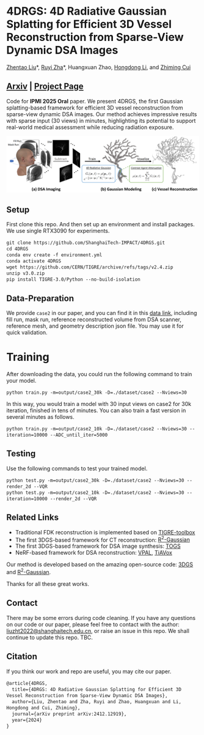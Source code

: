 # 4DRGS: 4D Radiative Gaussian Splatting for Efficient 3D Vessel Reconstruction from Sparse-View Dynamic DSA Images
[Zhentao Liu](https://zhentao-liu.github.io/)\*, [Ruyi Zha](https://ruyi-zha.github.io/)\*, Huangxuan Zhao, [Hongdong Li](https://users.cecs.anu.edu.au/~hongdong/), and [Zhiming Cui](https://shanghaitech-impact.github.io/)

## [Arxiv](https://arxiv.org/abs/2412.12919) | [Project Page](https://shanghaitech-impact.github.io/4DRGS/)

Code for **IPMI 2025 Oral** paper.
We present 4DRGS, the first Gaussian splatting-based framework for efficient 3D vessel reconstruction from sparse-view dynamic DSA images. Our method achieves impressive results with sparse input (30 views) in minutes, highlighting its potential to support real-world medical assessment while reducing radiation exposure.

![](./assest/overview.png)

## Setup
First clone this repo. And then set up an environment and install packages. We use single RTX3090 for experiments.

    git clone https://github.com/ShanghaiTech-IMPACT/4DRGS.git
    cd 4DRGS
    conda env create -f environment.yml
    conda activate 4DRGS
    wget https://github.com/CERN/TIGRE/archive/refs/tags/v2.4.zip
    unzip v3.0.zip
    pip install TIGRE-3.0/Python --no-build-isolation
    
## Data-Preparation
We provide `case2` in our paper, and you can find it in this [data link](https://drive.google.com/drive/folders/1vNnNfgAFzntEOZIhjm3PRMGh-1Vf2GeR?usp=sharing), including fill run, mask run, reference reconstructed volume from DSA scanner, reference mesh, and geometry description json file.
You may use it for quick validation.

# Training
After downloading the data, you could run the following command to train your model.

    python train.py -m=output/case2_30k -D=./dataset/case2 --Nviews=30

In this way, you would train a model with 30 input views on case2 for 30k iteration, finished in tens of minutes. You can also train a fast version in several minutes as follows.

    python train.py -m=output/case2_10k -D=./dataset/case2 --Nviews=30 --iteration=10000 --ADC_until_iter=5000

## Testing
Use the following commands to test your trained model.

    python test.py -m=output/case2_30k -D=./dataset/case2 --Nviews=30 --render_2d --VQR
    python test.py -m=output/case2_10k -D=./dataset/case2 --Nviews=30 --iteration=10000 --render_2d --VQR

## Related Links
- Traditional FDK reconstruction is implemented based on [TIGRE-toolbox](https://github.com/CERN/TIGRE)
- The first 3DGS-based framework for CT reconstruction: [R<sup>2</sup>-Gaussian](https://github.com/Ruyi-Zha/r2_gaussian)
- The first 3DGS-based framework for DSA image synthesis: [TOGS](https://github.com/hustvl/TOGS)
- NeRF-based framework for DSA reconstruction: [VPAL](https://arxiv.org/abs/2405.10705), [TiAVox](https://arxiv.org/abs/2309.02318)

Our method is developed based on the amazing open-source code: [3DGS](https://github.com/graphdeco-inria/gaussian-splatting) and [R<sup>2</sup>-Gaussian](https://github.com/Ruyi-Zha/r2_gaussian).

Thanks for all these great works.

## Contact
There may be some errors during code cleaning. If you have any questions on our code or our paper, please feel free to contact with the author: liuzht2022@shanghaitech.edu.cn, or raise an issue in this repo. We shall continue to update this repo. TBC.

## Citation
If you think our work and repo are useful, you may cite our paper.

    @article{4DRGS,
      title={4DRGS: 4D Radiative Gaussian Splatting for Efficient 3D Vessel Reconstruction from Sparse-View Dynamic DSA Images},
      author={Liu, Zhentao and Zha, Ruyi and Zhao, Huangxuan and Li, Hongdong and Cui, Zhiming},
      journal={arXiv preprint arXiv:2412.12919},
      year={2024}
    }
